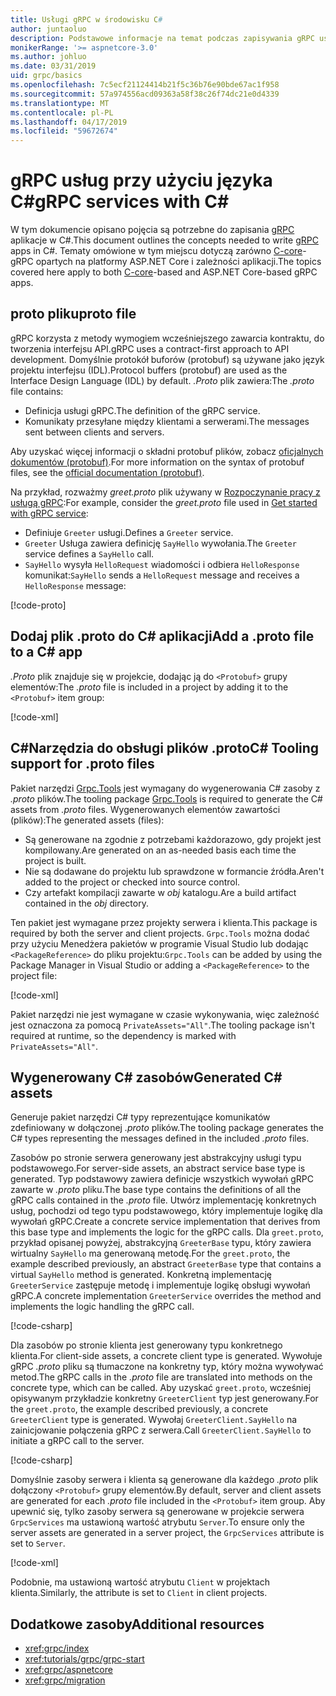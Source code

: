 ```yaml
---
title: Usługi gRPC w środowisku C#
author: juntaoluo
description: Podstawowe informacje na temat podczas zapisywania gRPC usług za pomocą C#.
monikerRange: '>= aspnetcore-3.0'
ms.author: johluo
ms.date: 03/31/2019
uid: grpc/basics
ms.openlocfilehash: 7c5ecf21124414b21f5c36b76e90bde67ac1f958
ms.sourcegitcommit: 57a974556acd09363a58f38c26f74dc21e0d4339
ms.translationtype: MT
ms.contentlocale: pl-PL
ms.lasthandoff: 04/17/2019
ms.locfileid: "59672674"
---
```

# <a name="grpc-services-with-c"></a><span data-ttu-id="d51a3-103">gRPC usług przy użyciu języka C\#</span><span class="sxs-lookup"><span data-stu-id="d51a3-103">gRPC services with C\#</span></span>

<span data-ttu-id="d51a3-104">W tym dokumencie opisano pojęcia są potrzebne do zapisania [gRPC](https://grpc.io/docs/guides/) aplikacje w C#.</span><span class="sxs-lookup"><span data-stu-id="d51a3-104">This document outlines the concepts needed to write [gRPC](https://grpc.io/docs/guides/) apps in C#.</span></span> <span data-ttu-id="d51a3-105">Tematy omówione w tym miejscu dotyczą zarówno [C-core](https://grpc.io/blog/grpc-stacks)-gRPC opartych na platformy ASP.NET Core i zależności aplikacji.</span><span class="sxs-lookup"><span data-stu-id="d51a3-105">The topics covered here apply to both [C-core](https://grpc.io/blog/grpc-stacks)-based and ASP.NET Core-based gRPC apps.</span></span>

## <a name="proto-file"></a><span data-ttu-id="d51a3-106">proto pliku</span><span class="sxs-lookup"><span data-stu-id="d51a3-106">proto file</span></span>

<span data-ttu-id="d51a3-107">gRPC korzysta z metody wymogiem wcześniejszego zawarcia kontraktu, do tworzenia interfejsu API.</span><span class="sxs-lookup"><span data-stu-id="d51a3-107">gRPC uses a contract-first approach to API development.</span></span> <span data-ttu-id="d51a3-108">Domyślnie protokół buforów (protobuf) są używane jako język projektu interfejsu (IDL).</span><span class="sxs-lookup"><span data-stu-id="d51a3-108">Protocol buffers (protobuf) are used as the Interface Design Language (IDL) by default.</span></span> <span data-ttu-id="d51a3-109">*.Proto* plik zawiera:</span><span class="sxs-lookup"><span data-stu-id="d51a3-109">The *.proto* file contains:</span></span>

* <span data-ttu-id="d51a3-110">Definicja usługi gRPC.</span><span class="sxs-lookup"><span data-stu-id="d51a3-110">The definition of the gRPC service.</span></span>
* <span data-ttu-id="d51a3-111">Komunikaty przesyłane między klientami a serwerami.</span><span class="sxs-lookup"><span data-stu-id="d51a3-111">The messages sent between clients and servers.</span></span>

<span data-ttu-id="d51a3-112">Aby uzyskać więcej informacji o składni protobuf plików, zobacz [oficjalnych dokumentów (protobuf)](https://developers.google.com/protocol-buffers/docs/proto3).</span><span class="sxs-lookup"><span data-stu-id="d51a3-112">For more information on the syntax of protobuf files, see the [official documentation (protobuf)](https://developers.google.com/protocol-buffers/docs/proto3).</span></span>

<span data-ttu-id="d51a3-113">Na przykład, rozważmy *greet.proto* plik używany w [Rozpoczynanie pracy z usługą gRPC](xref:tutorials/grpc/grpc-start):</span><span class="sxs-lookup"><span data-stu-id="d51a3-113">For example, consider the *greet.proto* file used in [Get started with gRPC service](xref:tutorials/grpc/grpc-start):</span></span>

* <span data-ttu-id="d51a3-114">Definiuje `Greeter` usługi.</span><span class="sxs-lookup"><span data-stu-id="d51a3-114">Defines a `Greeter` service.</span></span>
* <span data-ttu-id="d51a3-115">`Greeter` Usługa zawiera definicję `SayHello` wywołania.</span><span class="sxs-lookup"><span data-stu-id="d51a3-115">The `Greeter` service defines a `SayHello` call.</span></span>
* <span data-ttu-id="d51a3-116">`SayHello` wysyła `HelloRequest` wiadomości i odbiera `HelloResponse` komunikat:</span><span class="sxs-lookup"><span data-stu-id="d51a3-116">`SayHello` sends a `HelloRequest` message and receives a `HelloResponse` message:</span></span>

[!code-proto[](~/tutorials/grpc/grpc-start/samples/GrpcGreeter/Protos/greet.proto)]

## <a name="add-a-proto-file-to-a-c-app"></a><span data-ttu-id="d51a3-117">Dodaj plik .proto do C\# aplikacji</span><span class="sxs-lookup"><span data-stu-id="d51a3-117">Add a .proto file to a C\# app</span></span>

<span data-ttu-id="d51a3-118">*.Proto* plik znajduje się w projekcie, dodając ją do `<Protobuf>` grupy elementów:</span><span class="sxs-lookup"><span data-stu-id="d51a3-118">The *.proto* file is included in a project by adding it to the `<Protobuf>` item group:</span></span>

[!code-xml[](~/tutorials/grpc/grpc-start/samples/GrpcGreeter/GrpcGreeter.csproj?highlight=2&range=7-11)]

## <a name="c-tooling-support-for-proto-files"></a><span data-ttu-id="d51a3-119">C#Narzędzia do obsługi plików .proto</span><span class="sxs-lookup"><span data-stu-id="d51a3-119">C# Tooling support for .proto files</span></span>

<span data-ttu-id="d51a3-120">Pakiet narzędzi [Grpc.Tools](https://www.nuget.org/packages/Grpc.Tools/) jest wymagany do wygenerowania C# zasoby z *.proto* plików.</span><span class="sxs-lookup"><span data-stu-id="d51a3-120">The tooling package [Grpc.Tools](https://www.nuget.org/packages/Grpc.Tools/) is required to generate the C# assets from *.proto* files.</span></span> <span data-ttu-id="d51a3-121">Wygenerowanych elementów zawartości (plików):</span><span class="sxs-lookup"><span data-stu-id="d51a3-121">The generated assets (files):</span></span>

* <span data-ttu-id="d51a3-122">Są generowane na zgodnie z potrzebami każdorazowo, gdy projekt jest kompilowany.</span><span class="sxs-lookup"><span data-stu-id="d51a3-122">Are generated on an as-needed basis each time the project is built.</span></span>
* <span data-ttu-id="d51a3-123">Nie są dodawane do projektu lub sprawdzone w formancie źródła.</span><span class="sxs-lookup"><span data-stu-id="d51a3-123">Aren't added to the project or checked into source control.</span></span>
* <span data-ttu-id="d51a3-124">Czy artefakt kompilacji zawarte w *obj* katalogu.</span><span class="sxs-lookup"><span data-stu-id="d51a3-124">Are a build artifact contained in the *obj* directory.</span></span>

<span data-ttu-id="d51a3-125">Ten pakiet jest wymagane przez projekty serwera i klienta.</span><span class="sxs-lookup"><span data-stu-id="d51a3-125">This package is required by both the server and client projects.</span></span> <span data-ttu-id="d51a3-126">`Grpc.Tools` można dodać przy użyciu Menedżera pakietów w programie Visual Studio lub dodając `<PackageReference>` do pliku projektu:</span><span class="sxs-lookup"><span data-stu-id="d51a3-126">`Grpc.Tools` can be added by using the Package Manager in Visual Studio or adding a `<PackageReference>` to the project file:</span></span>

[!code-xml[](~/tutorials/grpc/grpc-start/samples/GrpcGreeter/GrpcGreeter.csproj?highlight=1&range=17)]

<span data-ttu-id="d51a3-127">Pakiet narzędzi nie jest wymagane w czasie wykonywania, więc zależność jest oznaczona za pomocą `PrivateAssets="All"`.</span><span class="sxs-lookup"><span data-stu-id="d51a3-127">The tooling package isn't required at runtime, so the dependency is marked with `PrivateAssets="All"`.</span></span>

## <a name="generated-c-assets"></a><span data-ttu-id="d51a3-128">Wygenerowany C# zasobów</span><span class="sxs-lookup"><span data-stu-id="d51a3-128">Generated C# assets</span></span>

<span data-ttu-id="d51a3-129">Generuje pakiet narzędzi C# typy reprezentujące komunikatów zdefiniowany w dołączonej *.proto* plików.</span><span class="sxs-lookup"><span data-stu-id="d51a3-129">The tooling package generates the C# types representing the messages defined in the included *.proto* files.</span></span>

<span data-ttu-id="d51a3-130">Zasobów po stronie serwera generowany jest abstrakcyjny usługi typu podstawowego.</span><span class="sxs-lookup"><span data-stu-id="d51a3-130">For server-side assets, an abstract service base type is generated.</span></span> <span data-ttu-id="d51a3-131">Typ podstawowy zawiera definicje wszystkich wywołań gRPC zawarte w *.proto* pliku.</span><span class="sxs-lookup"><span data-stu-id="d51a3-131">The base type contains the definitions of all the gRPC calls contained in the *.proto* file.</span></span> <span data-ttu-id="d51a3-132">Utwórz implementację konkretnych usług, pochodzi od tego typu podstawowego, który implementuje logikę dla wywołań gRPC.</span><span class="sxs-lookup"><span data-stu-id="d51a3-132">Create a concrete service implementation that derives from this base type and implements the logic for the gRPC calls.</span></span> <span data-ttu-id="d51a3-133">Dla `greet.proto`, przykład opisanej powyżej, abstrakcyjną `GreeterBase` typu, który zawiera wirtualny `SayHello` ma generowaną metodę.</span><span class="sxs-lookup"><span data-stu-id="d51a3-133">For the `greet.proto`, the example described previously, an abstract `GreeterBase` type that contains a virtual `SayHello` method is generated.</span></span> <span data-ttu-id="d51a3-134">Konkretną implementację `GreeterService` zastępuje metodę i implementuje logikę obsługi wywołań gRPC.</span><span class="sxs-lookup"><span data-stu-id="d51a3-134">A concrete implementation `GreeterService` overrides the method and implements the logic handling the gRPC call.</span></span>

[!code-csharp[](~/tutorials/grpc/grpc-start/samples/GrpcGreeter/Services/GreeterService.cs?name=snippet)]

<span data-ttu-id="d51a3-135">Dla zasobów po stronie klienta jest generowany typu konkretnego klienta.</span><span class="sxs-lookup"><span data-stu-id="d51a3-135">For client-side assets, a concrete client type is generated.</span></span> <span data-ttu-id="d51a3-136">Wywołuje gRPC *.proto* pliku są tłumaczone na konkretny typ, który można wywoływać metod.</span><span class="sxs-lookup"><span data-stu-id="d51a3-136">The gRPC calls in the *.proto* file are translated into methods on the concrete type, which can be called.</span></span> <span data-ttu-id="d51a3-137">Aby uzyskać `greet.proto`, wcześniej opisywanym przykładzie konkretny `GreeterClient` typ jest generowany.</span><span class="sxs-lookup"><span data-stu-id="d51a3-137">For the `greet.proto`, the example described previously, a concrete `GreeterClient` type is generated.</span></span> <span data-ttu-id="d51a3-138">Wywołaj `GreeterClient.SayHello` na zainicjowanie połączenia gRPC z serwera.</span><span class="sxs-lookup"><span data-stu-id="d51a3-138">Call `GreeterClient.SayHello` to initiate a gRPC call to the server.</span></span>

[!code-csharp[](~/tutorials/grpc/grpc-start/samples/GrpcGreeterClient/Program.cs?highlight=5-8&name=snippet)]

<span data-ttu-id="d51a3-139">Domyślnie zasoby serwera i klienta są generowane dla każdego *.proto* plik dołączony `<Protobuf>` grupy elementów.</span><span class="sxs-lookup"><span data-stu-id="d51a3-139">By default, server and client assets are generated for each *.proto* file included in the `<Protobuf>` item group.</span></span> <span data-ttu-id="d51a3-140">Aby upewnić się, tylko zasoby serwera są generowane w projekcie serwera `GrpcServices` ma ustawioną wartość atrybutu `Server`.</span><span class="sxs-lookup"><span data-stu-id="d51a3-140">To ensure only the server assets are generated in a server project, the `GrpcServices` attribute is set to `Server`.</span></span>

[!code-xml[](~/tutorials/grpc/grpc-start/samples/GrpcGreeter/GrpcGreeter.csproj?highlight=2&range=7-11)]

<span data-ttu-id="d51a3-141">Podobnie, ma ustawioną wartość atrybutu `Client` w projektach klienta.</span><span class="sxs-lookup"><span data-stu-id="d51a3-141">Similarly, the attribute is set to `Client` in client projects.</span></span>

## <a name="additional-resources"></a><span data-ttu-id="d51a3-142">Dodatkowe zasoby</span><span class="sxs-lookup"><span data-stu-id="d51a3-142">Additional resources</span></span>

* <xref:grpc/index>
* <xref:tutorials/grpc/grpc-start>
* <xref:grpc/aspnetcore>
* <xref:grpc/migration>
